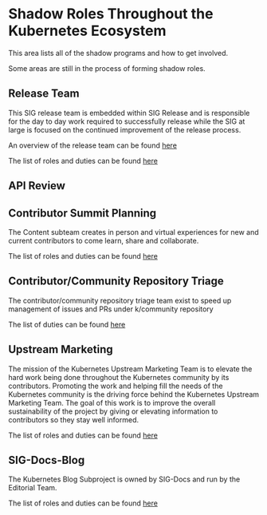 # Shadow Roles Throughout the Kubernetes Ecosystem
This area lists all of the shadow programs and how to get involved.

Some areas are still in the process of forming shadow roles. 

## Release Team
This SIG release team is embedded within SIG Release and is responsible for the day to day work required to successfully release while the SIG at large is focused on the continued improvement of the release process.

An overview of the release team can be found [here](https://git.k8s.io/sig-release/release-team)

The list of roles and duties can be found [here](https://git.k8s.io/sig-release/release-team/role-handbooks)

## API Review

## Contributor Summit Planning
The Content subteam creates in person and virtual experiences for new and current contributors to come learn, share and collaborate. 

The list of roles and duties can be found [here](https://github.com/kubernetes/community/tree/master/events/events-team/content)

## Contributor/Community Repository Triage
The contributor/community repository triage team exist to speed up management of issues and PRs under k/community repository

The list of duties can be found [here](https://github.com/kubernetes/community/blob/master/sig-contributor-experience/triage-team/triage.md)

## Upstream Marketing
The mission of the Kubernetes Upstream Marketing Team is to elevate the hard work being done throughout the Kubernetes 
community by its contributors. Promoting the work and helping fill the needs of the Kubernetes community is the driving 
force behind the Kubernetes Upstream Marketing Team. The goal of this work is to improve the overall sustainability of 
the project by giving or elevating information to contributors so they stay well informed.

The list of roles and duties can be found [here](https://github.com/kubernetes/community/blob/master/communication/marketing-team/CHARTER.md)

## SIG-Docs-Blog  
The Kubernetes Blog Subproject is owned by SIG-Docs and run by the Editorial Team.

The list of roles and duties can be found [here](https://github.com/kubernetes/community/tree/master/sig-docs/blog-subproject/role-handbooks)

